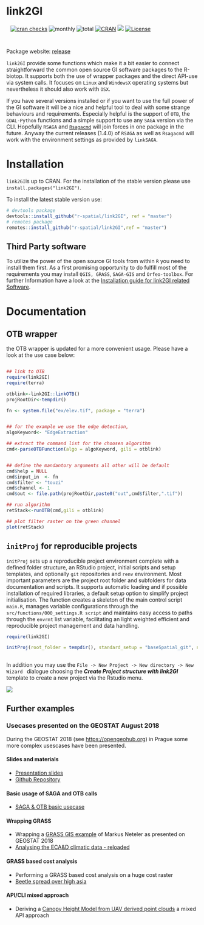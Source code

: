 # link2GI
` `
[![cran
checks](https://badges.cranchecks.info/worst/link2GI.svg)](https://cran.r-project.org/web/checks/check_results_link2GI.html)
![monthly](https://cranlogs.r-pkg.org/badges/link2GI)
![total](https://cranlogs.r-pkg.org/badges/grand-total/link2GI)
[![CRAN](https://www.r-pkg.org/badges/version/link2GI?color=009999)](https://cran.r-project.org/package=link2GI)
[![](https://img.shields.io/github/stars/r-spatial/link2GI?style=flat)](https://github.com/r-spatial/link2GI)
[![License](https://img.shields.io/badge/license-GPL%20%28%3E=%203%29-lightgrey.svg?style=flat)](https://www.gnu.org/licenses/gpl-3.0.html)

` `

Package website: [release](https://r-spatial.github.io/link2GI/)

`link2GI` provide some functions which make it a bit easier to connect straightforward the common open source GI software packages to the R-biotop. It supports both the use of wrapper packages and the direct API-use via system calls. It focuses on `Linux` and `WindowsX` operating systems but nevertheless it should also work with `OSX`.



If you have several versions installed or if you want to use the full power of the GI software it will be a nice and helpful tool to deal with some strange behaviours and requirements. Especially helpful is the support of `OTB`, the `GDAL-Python` functions and a simple support to use any `SAGA` version via the CLI. Hopefully `RSAGA` and [`Rsagacmd`](https://github.com/stevenpawley/Rsagacmd) will join forces in one package in the future. Anyway the current releases (1.4.0) of  `RSAGA` as well as `Rsagacmd` will work with the environment settings as provided by `linkSAGA`.


# Installation

`link2GI`is up to CRAN. For the installation of the stable version please use `install.packages("link2GI")`. 

To install the  latest stable version use:
```r
# devtools package
devtools::install_github("r-spatial/link2GI", ref = "master")
# remotes package
remotes::install_github("r-spatial/link2GI",ref = "master")
```

## Third Party software
To utilize the power of the open source GI tools from within `R` you need to install  them first. As a first promising opportunity to do fulfill most of the requirements you may install `QGIS, GRASS`, `SAGA-GIS` and `Orfeo-toolbox`. For further Information have a look at the [Installation guide for link2GI related Software](https://r-spatial.github.io/link2GI/articles/link2GI6.html).

# Documentation



## OTB wrapper

the OTB wrapper is updated for a more convenient usage. Please have a look at the use case below:
  
```r

## link to OTB
require(link2GI)
require(terra)

otblink<-link2GI::linkOTB()
projRootDir<-tempdir()

fn <- system.file("ex/elev.tif", package = "terra")


## for the example we use the edge detection, 
algoKeyword<- "EdgeExtraction"

## extract the command list for the choosen algorithm 
cmd<-parseOTBFunction(algo = algoKeyword, gili = otblink)


## define the mandantory arguments all other will be default
cmd$help = NULL
cmd$input_in  <- fn
cmd$filter <- "touzi"
cmd$channel <- 1
cmd$out <- file.path(projRootDir,paste0("out",cmd$filter,".tif"))

## run algorithm
retStack<-runOTB(cmd,gili = otblink)

## plot filter raster on the green channel
plot(retStack)
```
##  `initProj` for reproducible projects
`initProj` sets up a reproducible project environment complete with a defined folder structure, an RStudio project, initial scripts and setup templates, and optionally `git` repositories and `renv` environment. Most important parameters are the project root folder and subfolders for data documentation and scripts. It supports automatic loading and if possible installation of required libraries, a default setup option to simplify project initialisation. The function creates a skeleton of the main control script `main.R`, manages variable configurations through the `src/functions/000_settings.R script` and maintains easy access to paths through the `envrmt` list variable, facilitating an light weighted efficient and reproducible project management and data handling.

```r
require(link2GI)

initProj(root_folder = tempdir(), standard_setup = "baseSpatial_git", newsession = TRUE)
  
```

In addition you may use the `File -> New Project -> New directory -> New Wizard ` dialogue choosing the ***Create Project structure with link2GI*** template to create a new project via the Rstudio menu.

![](https://raw.githubusercontent.com/r-spatial/link2GI/master/figures/initproj2.png)


## Further examples


### Usecases presented on the GEOSTAT August 2018



During the GEOSTAT 2018 (see https://opengeohub.org) in Prague some more complex usescases have been presented.

#### Slides and materials
- [Presentation slides](https://gisma.github.io/link2gi2018/link2gi2018.html#1)
- [Github Repository](https://github.com/gisma/link2gi2018)

#### Basic usage of SAGA and OTB calls 
- [SAGA & OTB basic usecase](https://github.com/gisma/link2gi2018/blob/master/R/usecases/saga-otb/useCaseSAGA-OTB.R)
                        
#### Wrapping  GRASS 
- Wrapping a [GRASS GIS example](https://neteler.gitlab.io/grass-gis-analysis/02_grass-gis_ecad_analysis/) of Markus Neteler as presented on GEOSTAT 2018 
- [Analysing the ECA&D climatic data - reloaded](https://github.com/gisma/link2gi2018/blob/master/R/usecases/grass/useCaseGRASS-Neteler2018.R)
                        
#### GRASS based cost analysis
- Performing a GRASS based cost analysis on a huge cost raster 
- [Beetle spread over high asia](https://github.com/gisma/link2gi2018/blob/master/R/usecases/cost-analysis/useCaseBeetle.R)
                        
#### API/CLI mixed approach
- Deriving a [Canopy Height Model from UAV derived point clouds](https://github.com/gisma/link2gi2018/blob/master/R/usecases/uav-pc/useCaseCHM.R) a mixed API approach 
                        